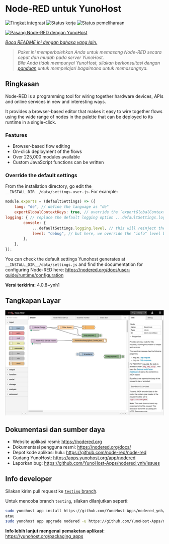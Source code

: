 <!--
N.B.: README ini dibuat secara otomatis oleh <https://github.com/YunoHost/apps/tree/master/tools/readme_generator>
Ini TIDAK boleh diedit dengan tangan.
-->

# Node-RED untuk YunoHost

[![Tingkat integrasi](https://apps.yunohost.org/badge/integration/nodered)](https://ci-apps.yunohost.org/ci/apps/nodered/)
![Status kerja](https://apps.yunohost.org/badge/state/nodered)
![Status pemeliharaan](https://apps.yunohost.org/badge/maintained/nodered)

[![Pasang Node-RED dengan YunoHost](https://install-app.yunohost.org/install-with-yunohost.svg)](https://install-app.yunohost.org/?app=nodered)

*[Baca README ini dengan bahasa yang lain.](./ALL_README.md)*

> *Paket ini memperbolehkan Anda untuk memasang Node-RED secara cepat dan mudah pada server YunoHost.*  
> *Bila Anda tidak mempunyai YunoHost, silakan berkonsultasi dengan [panduan](https://yunohost.org/install) untuk mempelajari bagaimana untuk memasangnya.*

## Ringkasan

Node-RED is a programming tool for wiring together hardware devices, APIs and online services in new and interesting ways.

It provides a browser-based editor that makes it easy to wire together flows using the wide range of nodes in the palette that can be deployed to its runtime in a single-click.

### Features

- Browser-based flow editing
- On-click deployment of the flows
- Over 225,000 modules available
- Custom JavaScript functions can be written

### Override the default settings

From the installation directory, go edit the `__INSTALL_DIR__/data/settings.user.js`. For example:

```js
module.exports = (defaultSettings) => ({
    lang: "de", // define the language as "de"
    exportGlobalContextKeys: true, // override the `exportGlobalContextKeys` value
logging: { // replace the default logging option ...defaultSettings.logging, // this will reinject the default settings in logging
        console: {
            ...defaultSettings.logging.level, // this will reinject the default settings in logging.console
            level: "debug", // but here, we override the "info" level by "debug"
        },
    },
});
```

You can check the default settings Yunohost generates at `__INSTALL_DIR__/data/settings.js` and find the documentation for configuring Node-RED here: <https://nodered.org/docs/user-guide/runtime/configuration>


**Versi terkirim:** 4.0.8~ynh1

## Tangkapan Layar

![Tangkapan Layar pada Node-RED](./doc/screenshots/screenshot.jpg)

## Dokumentasi dan sumber daya

- Website aplikasi resmi: <https://nodered.org>
- Dokumentasi pengguna resmi: <https://nodered.org/docs/>
- Depot kode aplikasi hulu: <https://github.com/node-red/node-red>
- Gudang YunoHost: <https://apps.yunohost.org/app/nodered>
- Laporkan bug: <https://github.com/YunoHost-Apps/nodered_ynh/issues>

## Info developer

Silakan kirim pull request ke [`testing` branch](https://github.com/YunoHost-Apps/nodered_ynh/tree/testing).

Untuk mencoba branch `testing`, silakan dilanjutkan seperti:

```bash
sudo yunohost app install https://github.com/YunoHost-Apps/nodered_ynh/tree/testing --debug
atau
sudo yunohost app upgrade nodered -u https://github.com/YunoHost-Apps/nodered_ynh/tree/testing --debug
```

**Info lebih lanjut mengenai pemaketan aplikasi:** <https://yunohost.org/packaging_apps>
